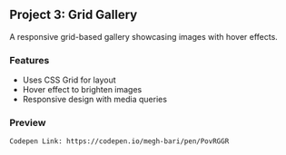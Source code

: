 ## Project 3: Grid Gallery

A responsive grid-based gallery showcasing images with hover effects.

### Features
- Uses CSS Grid for layout
- Hover effect to brighten images
- Responsive design with media queries

### Preview
    Codepen Link: https://codepen.io/megh-bari/pen/PovRGGR
